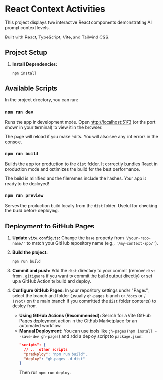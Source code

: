 # React Context Activities

This project displays two interactive React components demonstrating AI prompt context levels.

Built with React, TypeScript, Vite, and Tailwind CSS.

## Project Setup

1.  **Install Dependencies:**
    ```bash
    npm install
    ```

## Available Scripts

In the project directory, you can run:

### `npm run dev`

Runs the app in development mode.
Open [http://localhost:5173](http://localhost:5173) (or the port shown in your terminal) to view it in the browser.

The page will reload if you make edits.
You will also see any lint errors in the console.

### `npm run build`

Builds the app for production to the `dist` folder.
It correctly bundles React in production mode and optimizes the build for the best performance.

The build is minified and the filenames include the hashes.
Your app is ready to be deployed!

### `npm run preview`

Serves the production build locally from the `dist` folder. Useful for checking the build before deploying.

## Deployment to GitHub Pages

1.  **Update `vite.config.ts`:** Change the `base` property from `'/your-repo-name/'` to match your GitHub repository name (e.g., `'/my-context-app/'`).
2.  **Build the project:**
    ```bash
    npm run build
    ```
3.  **Commit and push:** Add the `dist` directory to your commit (remove `dist` from `.gitignore` if you want to commit the build output directly) or set up a GitHub Action to build and deploy.
4.  **Configure GitHub Pages:** In your repository settings under "Pages", select the branch and folder (usually `gh-pages` branch or `/docs` or `/ (root)` on the main branch if you committed the `dist` folder contents) to deploy from.

    - **Using GitHub Actions (Recommended):** Search for a Vite GitHub Pages deployment action in the GitHub Marketplace for an automated workflow.
    - **Manual Deployment:** You can use tools like `gh-pages` (`npm install --save-dev gh-pages`) and add a deploy script to `package.json`:
      ```json
      "scripts": {
        // ... other scripts
        "predeploy": "npm run build",
        "deploy": "gh-pages -d dist"
      }
      ```
      Then run `npm run deploy`.
